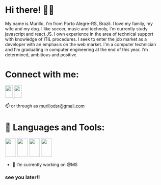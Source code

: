 # Hi there! 👋👋

<div>
    My name is Murillo, i'm from Porto Alegre-RS, Brazil. I love my family, my wife and my dog. I like soccer, music and technoly, I'm currently study javascript and    react.JS. I own experience in the area of technical support with knowledge of ITIL procedures. I seek to enter the job market as a developer with an emphasis on the web market. I'm a computer technician and I'm graduating in computer engineering at the end of this year. I'm  determined, ambitious and positive.
</div>

# Connect with me:
 <a href="https://www.linkedin.com/in/murillodsr/">
      <img src="https://cdn.jsdelivr.net/gh/devicons/devicon/icons/linkedin/linkedin-original.svg" height="40" width="25"/>
  </a>
   <a href="https://twitter.com/murillodsr/">
      <img src="https://cdn.jsdelivr.net/gh/devicons/devicon/icons/twitter/twitter-original.svg" height="40" width="25"/>
  </a>
  
📫 or through as murillodsr@gmail.com 

# 🌱 Languages and Tools: 
<img src="https://cdn.jsdelivr.net/gh/devicons/devicon/icons/javascript/javascript-iginal.svg" height="60" width="35" />
<img src="https://cdn.jsdelivr.net/gh/devicons/devicon/icons/react/react-original.svg" height="60" width="35"/>
<img src="https://cdn.jsdelivr.net/gh/devicons/devicon/icons/nodejs/nodejs-original-wordmark.svg" height="60" width="35" />
<img src="https://cdn.jsdelivr.net/gh/devicons/devicon/icons/java/java-original.svg" height="60" width="35" />


- 🔭 I’m currently working on @MS                                                                                                                 

    
### see you later!!
